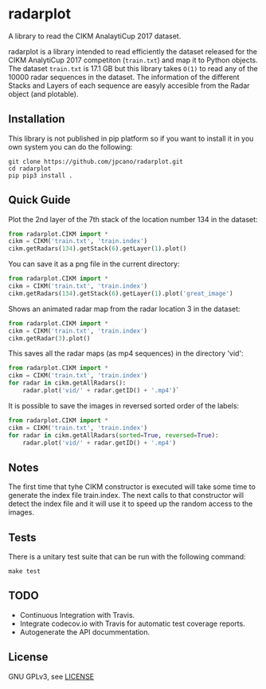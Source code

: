 # radarplot 

A library to read the CIKM AnalaytiCup 2017 dataset.

radarplot is a library intended to read efficiently the dataset released for the CIKM AnalytiCup 2017 competiton (`train.txt`) and map it to Python objects. The dataset `train.txt` is 17.1 GB but this library takes `O(1)` to read any of the 10000 radar sequences in the dataset. The information of the different Stacks and Layers of each sequence are easyly accesible from the Radar object (and plotable).

Installation
------------

This library is not published in pip platform so if you want to install it in you own system you can do the following:

```shell
git clone https://github.com/jpcano/radarplot.git
cd radarplot
pip pip3 install .
```

Quick Guide
-----------

Plot the 2nd layer of the 7th stack of the location number 134 in the dataset:

```python
from radarplot.CIKM import *
cikm = CIKM('train.txt', 'train.index')
cikm.getRadars(134).getStack(6).getLayer(1).plot()
```

You can save it as a png file in the current directory:

```python
from radarplot.CIKM import *
cikm = CIKM('train.txt', 'train.index')
cikm.getRadars(134).getStack(6).getLayer(1).plot('great_image')
```

Shows an animated radar map from the radar location 3 in the dataset:

```python
from radarplot.CIKM import *
cikm = CIKM('train.txt', 'train.index')
cikm.getRadar(3).plot()
```

This saves all the radar maps (as mp4 sequences) in the directory 'vid':

```python
from radarplot.CIKM import *
cikm = CIKM('train.txt', 'train.index')
for radar in cikm.getAllRadars():
	radar.plot('vid/' + radar.getID() + '.mp4')`
```

It is possible to save the images in reversed sorted order of the labels:

```python
from radarplot.CIKM import *
cikm = CIKM('train.txt', 'train.index')
for radar in cikm.getAllRadars(sorted=True, reversed=True):
	radar.plot('vid/' + radar.getID() + '.mp4')
```

Notes
-----

The first time that tyhe CIKM constructor is executed will take some time to generate the index file train.index.
The next calls to that constructor will detect the index file and it will use it to speed up the random access to the images.

Tests
-----

There is a unitary test suite that can be run with the following command:

```shell
make test
```

TODO
----

- Continuous Integration with Travis.
- Integrate codecov.io with Travis for automatic test coverage reports.
- Autogenerate the API docummentation.

License
-------

GNU GPLv3, see [LICENSE](LICENSE)
